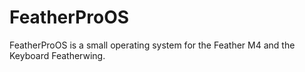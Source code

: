 # FeatherProOS
FeatherProOS is a small operating system for the Feather M4 and the Keyboard Featherwing.

